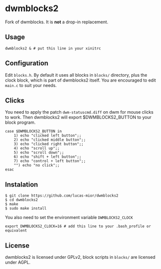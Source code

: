 # dwmblocks2
Fork of dwmblocks. It is **not** a drop-in replacement.

## Usage
```
dwmblocks2 & # put this line in your xinitrc
```

## Configuration
Edit `blocks.h`.
By default it uses all blocks in `blocks/` directory,
plus the clock block, which is part of dwmblocks2 itself.
You are encouraged to edit `main.c` to suit your needs.

## Clicks
You need to apply the patch `dwm-statuscmd.diff` on dwm
for mouse clicks to work.
Then dwmblocks2 will export $DWMBLOCKS2_BUTTON to your block program.
```
case $DWMBLOCKS2_BUTTON in
    1) echo "clicked left button";;
    2) echo "clicked middle button";;
    3) echo "clicked right button";;
    4) echo "scroll up";;
    5) echo "scroll down";;
    6) echo "shift + left button";;
    7) echo "control + left button";;
    "") echo "no click";;
esac
```

## Instalation
```
$ git clone https://github.com/lucas-mior/dwmblocks2
$ cd dwmblocks2
$ make
$ sudo make install
```
You also need to set the environment variable `DWMBLOCKS2_CLOCK`
```
export DWMBLOCKS2_CLOCK=16 # add this line to your .bash_profile or equivalent
```

## License
dwmblocks2 is licensed under GPLv2,
block scripts in `blocks/` are licensed under AGPL.
